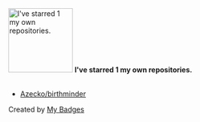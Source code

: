 <img src="https://my-badges.github.io/my-badges/self-star.png" alt="I&apos;ve starred 1 my own repositories." title="I&apos;ve starred 1 my own repositories." width="128">
<strong>I&apos;ve starred 1 my own repositories.</strong>
<br><br>

- <a href="https://github.com/Azecko/birthminder">Azecko/birthminder</a>


Created by <a href="https://github.com/my-badges/my-badges">My Badges</a>